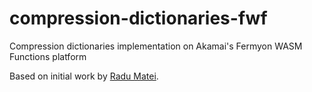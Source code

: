 # compression-dictionaries-fwf

Compression dictionaries implementation on Akamai's Fermyon WASM Functions platform

Based on initial work by [Radu Matei](https://github.com/radu-matei/wasm-dictionary-compression-zstd-spin).
